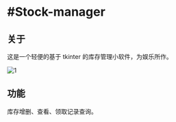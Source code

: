 # #Stock-manager

## 关于

这是一个轻便的基于 tkinter 的库存管理小软件，为娱乐所作。

![1](https://www.zhihu.com/org/shao-shu-pai-46)

## 功能

库存增删、查看、领取记录查询。

